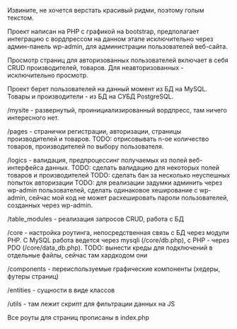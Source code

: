 Извините, не хочется верстать красивый ридми, поэтому голым текстом.

Проект написан на PHP с графикой на bootstrap, предполагает интеграцию с вордпрессом на данном этапе исключительно
через админ-панель wp-admin, для администрации пользователей веб-сайта.

Просмотр страниц для авторизованных пользователей включает в себя CRUD производителей, товаров.
Для неавторизованных - исключительно просмотр.

Проект берет пользователей на данный момент из БД на MySQL.
Товары и производители - из БД на СУБД PostgreSQL.

/mysite - развернутый, проинициализированный вордпресс, там ничего интересного нет.

/pages - странички регистрации, авторизации, страницы производителей и товаров. 
TODO: отрисовывать n-ое количество товаров, производителей по выбору пользователя.

/logics - валидация, предпроцессинг получаемых из полей веб-интерфейса данных.
TODO: сделать валидацию для некоторых полей товаров и производителей
TODO: сделать бан за несколько неуспешных попыток авторизации
TODO: для реализации задумки админить через wp-admin пользователей,
сделать одинаковое хеширование с wp-admin, сейчас мой код не может расхешировать пароли пользователей,
созданных через wp-admin.

/table_modules - реализация запросов CRUD, работа с БД

/core - настройка роутинга, непосредственная связь с БД через модули PHP. С MySQL работа ведется через mysqli (/core/db.php),
c PHP - через PDO (/core/data_db.php).
TODO: вынести креды для подключений в отдельные файлы, сейчас там хардкодом они

/components - переиспользуемые графические компоненты (хедеры, футеры страниц)

/entities - сущности в виде классов

/utils - там лежит скрипт для фильтрации данных на JS

Все роуты для страниц прописаны в index.php



